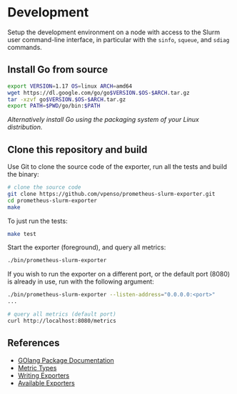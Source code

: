 # Development

Setup the development environment on a node with access to the Slurm user
command-line interface, in particular with the `sinfo`, `squeue`, and `sdiag`
commands.

## Install Go from source

```bash
export VERSION=1.17 OS=linux ARCH=amd64
wget https://dl.google.com/go/go$VERSION.$OS-$ARCH.tar.gz
tar -xzvf go$VERSION.$OS-$ARCH.tar.gz
export PATH=$PWD/go/bin:$PATH
```

_Alternatively install Go using the packaging system of your Linux distribution._

## Clone this repository and build

Use Git to clone the source code of the exporter, run all the tests and build the binary:

```bash
# clone the source code
git clone https://github.com/vpenso/prometheus-slurm-exporter.git
cd prometheus-slurm-exporter
make
```

To just run the tests:

```bash
make test
```

Start the exporter (foreground), and query all metrics:

```bash
./bin/prometheus-slurm-exporter
```

If you wish to run the exporter on a different port, or the default port (8080) is already in use, run with the following argument:

```bash
./bin/prometheus-slurm-exporter --listen-address="0.0.0.0:<port>"
...

# query all metrics (default port)
curl http://localhost:8080/metrics
```

## References

* [GOlang Package Documentation](https://godoc.org/github.com/prometheus/client_golang/prometheus)
* [Metric Types](https://prometheus.io/docs/concepts/metric_types/)
* [Writing Exporters](https://prometheus.io/docs/instrumenting/writing_exporters/)
* [Available Exporters](https://prometheus.io/docs/instrumenting/exporters/)
